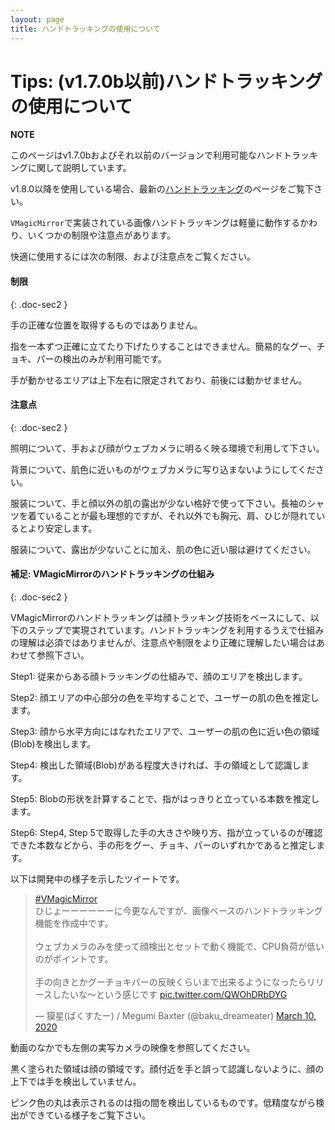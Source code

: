 ```yaml
---
layout: page
title: ハンドトラッキングの使用について
---
```


# Tips: (v1.7.0b以前)ハンドトラッキングの使用について

<div class="note-area" markdown="1">

**NOTE**

このページはv1.7.0bおよびそれ以前のバージョンで利用可能なハンドトラッキングに関して説明しています。

v1.8.0以降を使用している場合、最新の[ハンドトラッキング](../docs/hand_tracking)のページをご覧下さい。

</div>

`VMagicMirror`で実装されている画像ハンドトラッキングは軽量に動作するかわり、いくつかの制限や注意点があります。

快適に使用するには次の制限、および注意点をご覧ください。

#### 制限
{: .doc-sec2 }

手の正確な位置を取得するものではありません。

指を一本ずつ正確に立てたり下げたりすることはできません。簡易的なグー、チョキ、パーの検出のみが利用可能です。

手が動かせるエリアは上下左右に限定されており、前後には動かせません。


#### 注意点
{: .doc-sec2 }

照明について、手および顔がウェブカメラに明るく映る環境で利用して下さい。

背景について、肌色に近いものがウェブカメラに写り込まないようにしてください。

服装について、手と顔以外の肌の露出が少ない格好で使って下さい。長袖のシャツを着ていることが最も理想的ですが、それ以外でも胸元、肩、ひじが隠れているとより安定します。

服装について、露出が少ないことに加え、肌の色に近い服は避けてください。


#### 補足: VMagicMirrorのハンドトラッキングの仕組み
{: .doc-sec2 }

VMagicMirrorのハンドトラッキングは顔トラッキング技術をベースにして、以下のステップで実現されています。ハンドトラッキングを利用するうえで仕組みの理解は必須ではありませんが、注意点や制限をより正確に理解したい場合はあわせて参照下さい。

Step1: 従来からある顔トラッキングの仕組みで、顔のエリアを検出します。

Step2: 顔エリアの中心部分の色を平均することで、ユーザーの肌の色を推定します。

Step3: 顔から水平方向にはなれたエリアで、ユーザーの肌の色に近い色の領域(Blob)を検出します。

Step4: 検出した領域(Blob)がある程度大きければ、手の領域として認識します。

Step5: Blobの形状を計算することで、指がはっきりと立っている本数を推定します。

Step6: Step4, Step 5で取得した手の大きさや映り方、指が立っているのが確認できた本数などから、手の形をグー、チョキ、パーのいずれかであると推定します。

以下は開発中の様子を示したツイートです。

<blockquote class="twitter-tweet"><p lang="ja" dir="ltr"><a href="https://twitter.com/hashtag/VMagicMirror?src=hash&amp;ref_src=twsrc%5Etfw">#VMagicMirror</a><br>ひじょーーーーーーに今更なんですが、画像ベースのハンドトラッキング機能を作成中です。<br><br>ウェブカメラのみを使って顔検出とセットで動く機能で、CPU負荷が低いのがポイントです。<br><br>手の向きとかグーチョキパーの反映くらいまで出来るようになったらリリースしたいな～という感じです <a href="https://t.co/QWOhDRbDYG">pic.twitter.com/QWOhDRbDYG</a></p>&mdash; 獏星(ばくすたー) / Megumi Baxter (@baku_dreameater) <a href="https://twitter.com/baku_dreameater/status/1237380280127643650?ref_src=twsrc%5Etfw">March 10, 2020</a></blockquote> <script async src="https://platform.twitter.com/widgets.js" charset="utf-8"></script>

動画のなかでも左側の実写カメラの映像を参照してください。

黒く塗られた領域は顔の領域です。顔付近を手と誤って認識しないように、顔の上下では手を検出していません。

ピンク色の丸は表示されるのは指の間を検出しているものです。低精度ながら検出ができている様子をご覧下さい。

